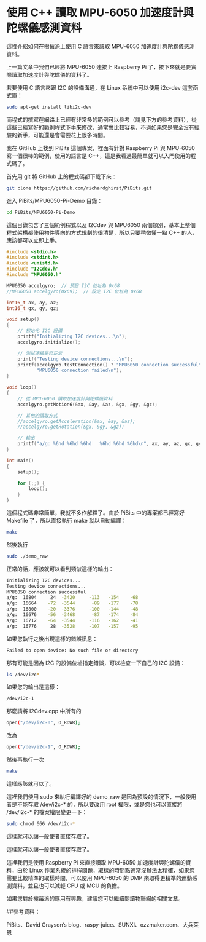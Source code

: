 # 使用 C++ 讀取 MPU-6050 加速度計與陀螺儀感測資料


這裡介紹如何在樹莓派上使用 C 語言來讀取 MPU-6050 加速度計與陀螺儀感測資料。

上一篇文章中我們已經將 MPU-6050 連接上 Raspberry Pi 了，接下來就是要實際讀取加速度計與陀螺儀的資料了。


若要使用 C 語言來跟 I2C 的設備溝通，在 Linux 系統中可以使用 i2c-dev 這套函式厙：


```sh
sudo apt-get install libi2c-dev
```

而程式的撰寫在網路上已經有非常多的範例可以參考（請見下方的參考資料），從這些已經寫好的範例程式下手來修改，通常會比較容易，不過如果您是完全沒有經驗的新手，可能還是會需要花上很多時間。

我在 GitHub 上找到 PiBits 這個專案，裡面有針對 Raspberry Pi 與 MPU-6050 寫一個很棒的範例，使用的語言是 C++，這是我看過最簡單就可以入門使用的程式碼了。

首先用 git 將 GitHub 上的程式碼都下載下來：



```sh
git clone https://github.com/richardghirst/PiBits.git
```

進入 PiBits/MPU6050-Pi-Demo 目錄：

```sh
cd PiBits/MPU6050-Pi-Demo
```

這個目錄包含了三個範例程式以及 I2Cdev 與 MPU6050 兩個類別，基本上整個程式架構都使用物件導向的方式規劃的很清楚，所以只要稍微懂一點 C++ 的人，應該都可以立即上手。

```c
#include <stdio.h>
#include <stdint.h>
#include <unistd.h>
#include "I2Cdev.h"
#include "MPU6050.h"

MPU6050 accelgyro;  // 預設 I2C 位址為 0x68
//MPU6050 accelgyro(0x69);  // 設定 I2C 位址為 0x68

int16_t ax, ay, az;
int16_t gx, gy, gz;

void setup()
{
    // 初始化 I2C 設備
    printf("Initializing I2C devices...\n");
    accelgyro.initialize();

    // 測試連線是否正常
    printf("Testing device connections...\n");
    printf(accelgyro.testConnection() ? "MPU6050 connection successful\n" :
           "MPU6050 connection failed\n");
}

void loop()
{
    // 從 MPU-6050 讀取加速度計與陀螺儀資料
    accelgyro.getMotion6(&ax, &ay, &az, &gx, &gy, &gz);

    // 其他的讀取方式
    //accelgyro.getAcceleration(&ax, &ay, &az);
    //accelgyro.getRotation(&gx, &gy, &gz);

    // 輸出
    printf("a/g: %6hd %6hd %6hd   %6hd %6hd %6hd\n", ax, ay, az, gx, gy, gz);
}

int main()
{
    setup();

    for (;;) {
        loop();
    }
}
```

這個程式碼非常簡單，我就不多作解釋了。由於 PiBits 中的專案都已經寫好 Makefile 了，所以直接執行 make 就以自動編譯：

```sh
make
```

然後執行

```sh
sudo ./demo_raw
```

正常的話，應該就可以看到類似這樣的輸出：

```sh
Initializing I2C devices...
Testing device connections...
MPU6050 connection successful
a/g:  16804     24  -3420     -113   -154    -68
a/g:  16664    -72  -3544      -89   -177    -78
a/g:  16800    -20  -3376     -100   -144    -48
a/g:  16676    -56  -3468      -87   -174    -84
a/g:  16712    -64  -3544     -116   -162    -41
a/g:  16776     28  -3528     -107   -157    -95
```

如果您執行之後出現這樣的錯誤訊息：

```sh
Failed to open device: No such file or directory
```

那有可能是因為 I2C 的設備位址指定錯誤，可以檢查一下自己的 I2C 設備：

```sh
ls /dev/i2c*
```
如果您的輸出是這樣：

```sh
/dev/i2c-1
```

那麼請將 I2Cdev.cpp 中所有的

```sh
open("/dev/i2c-0", O_RDWR);
```

改為

```sh
open("/dev/i2c-1", O_RDWR);
```

然後再執行一次

```sh
make
```

這樣應該就可以了。

這裡我們使用 sudo 來執行編譯好的 demo_raw 是因為預設的情況下，一般使用者是不能存取 /dev/i2c-* 的，所以要改用 root 權限，或是您也可以直接將 /dev/i2c-* 的檔案權限變更一下：

```sh
sudo chmod 666 /dev/i2c-*
```

這樣就可以讓一般使者直接存取了。

這樣就可以讓一般使者直接存取了。

這裡我們是使用 Raspberry Pi 來直接讀取 MPU-6050 加速度計與陀螺儀的資料，由於 Linux 作業系統的排程問題，取樣的時間點通常沒辦法太精確，如果您需要比較精準的取樣時間，可以使用 MPU-6050 的 DMP 來取得更精準的運動感測資料，並且也可以減輕 CPU 或 MCU 的負擔。

如果您對於樹莓派的應用有興趣，建議您可以繼續閱讀物聯網的相關文章。

##參考資料：

PiBits、David Grayson’s blog、raspy-juice、SUNXI、ozzmaker.com、大兵萊恩